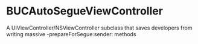 BUCAutoSegueViewController
==========================

A UIViewController/NSViewController subclass that saves developers from writing massive -prepareForSegue:sender: methods
